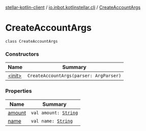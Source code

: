 [stellar-kotlin-client](../../index.md) / [io.inbot.kotlinstellar.cli](../index.md) / [CreateAccountArgs](./index.md)

# CreateAccountArgs

`class CreateAccountArgs`

### Constructors

| Name | Summary |
|---|---|
| [&lt;init&gt;](-init-.md) | `CreateAccountArgs(parser: ArgParser)` |

### Properties

| Name | Summary |
|---|---|
| [amount](amount.md) | `val amount: `[`String`](https://kotlinlang.org/api/latest/jvm/stdlib/kotlin/-string/index.html) |
| [name](name.md) | `val name: `[`String`](https://kotlinlang.org/api/latest/jvm/stdlib/kotlin/-string/index.html) |
